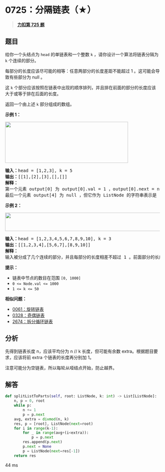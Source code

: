 # 0725：分隔链表（★）


> <u>**[力扣第 725 题](https://leetcode.cn/problems/split-linked-list-in-parts/)**</u>

## 题目

<p>给你一个头结点为 <code>head</code> 的单链表和一个整数 <code>k</code> ，请你设计一个算法将链表分隔为 <code>k</code> 个连续的部分。</p>

<p>每部分的长度应该尽可能的相等：任意两部分的长度差距不能超过 1 。这可能会导致有些部分为 null 。</p>

<p>这 <code>k</code> 个部分应该按照在链表中出现的顺序排列，并且排在前面的部分的长度应该大于或等于排在后面的长度。</p>

<p>返回一个由上述 <code>k</code> 部分组成的数组。</p>


<p><strong>示例 1：</strong></p>
<img alt="" src="https://assets.leetcode.com/uploads/2021/06/13/split1-lc.jpg" style="width: 400px; height: 134px;" />
<pre>
<strong>输入：</strong>head = [1,2,3], k = 5
<strong>输出：</strong>[[1],[2],[3],[],[]]
<strong>解释：</strong>
第一个元素 output[0] 为 output[0].val = 1 ，output[0].next = null 。
最后一个元素 output[4] 为 null ，但它作为 ListNode 的字符串表示是 [] 。
</pre>

<p><strong>示例 2：</strong></p>
<img alt="" src="https://assets.leetcode.com/uploads/2021/06/13/split2-lc.jpg" style="width: 600px; height: 60px;" />
<pre>
<strong>输入：</strong>head = [1,2,3,4,5,6,7,8,9,10], k = 3
<strong>输出：</strong>[[1,2,3,4],[5,6,7],[8,9,10]]
<strong>解释：</strong>
输入被分成了几个连续的部分，并且每部分的长度相差不超过 1 。前面部分的长度大于等于后面部分的长度。
</pre>



<p><strong>提示：</strong></p>

<ul>
<li>链表中节点的数目在范围 <code>[0, 1000]</code></li>
<li><code>0 &lt;= Node.val &lt;= 1000</code></li>
<li><code>1 &lt;= k &lt;= 50</code></li>
</ul>


**相似问题：**
- [0061：旋转链表](/leetcode/0061)
- [0328：奇偶链表](/leetcode/0328)
- [2674：拆分循环链表](/leetcode/2674)


## 分析

先得到链表长度 n，应该平均分为 n // k 长度，但可能有余数 extra。根据题目要求，应该将前 extra 个链表的长度再分别加 1。

注意可能分为空链表，所以每轮从哑结点开始，防止越界。

## 解答

```python
def splitListToParts(self, root: ListNode, k: int) -> List[ListNode]:
	n, p = 0, root
	while p:
		n += 1
		p = p.next
	avg, extra = divmod(n, k)
	res, p = [root], ListNode(next=root)
	for i in range(k-1):
		for _ in range(avg+(i<extra)):
			p = p.next
		res.append(p.next)
		p.next = None
		p = ListNode(next=res[-1])
	return res
```
44 ms
